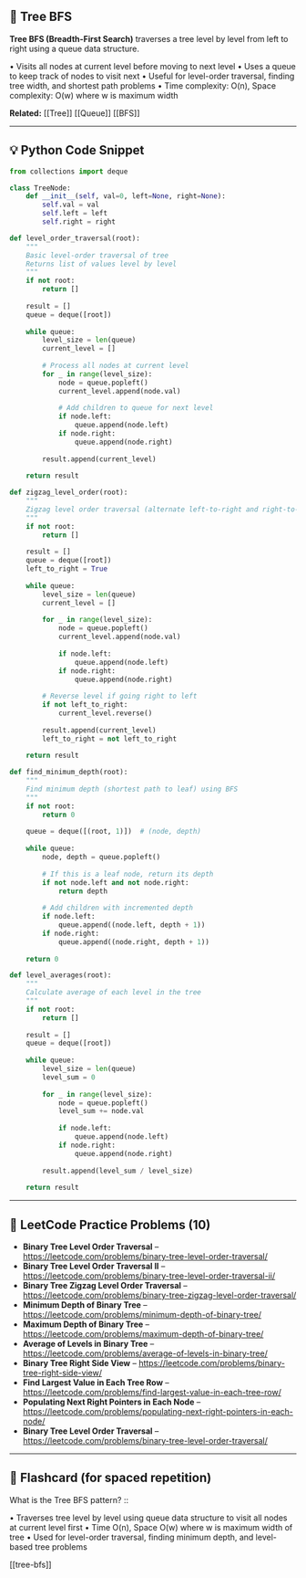 ## 🧠 Tree BFS

**Tree BFS (Breadth-First Search)** traverses a tree level by level from left to right using a queue data structure.

• Visits all nodes at current level before moving to next level
• Uses a queue to keep track of nodes to visit next
• Useful for level-order traversal, finding tree width, and shortest path problems
• Time complexity: O(n), Space complexity: O(w) where w is maximum width

**Related:** [[Tree]] [[Queue]] [[BFS]]

---

## 💡 Python Code Snippet

```python
from collections import deque

class TreeNode:
    def __init__(self, val=0, left=None, right=None):
        self.val = val
        self.left = left
        self.right = right

def level_order_traversal(root):
    """
    Basic level-order traversal of tree
    Returns list of values level by level
    """
    if not root:
        return []
    
    result = []
    queue = deque([root])
    
    while queue:
        level_size = len(queue)
        current_level = []
        
        # Process all nodes at current level
        for _ in range(level_size):
            node = queue.popleft()
            current_level.append(node.val)
            
            # Add children to queue for next level
            if node.left:
                queue.append(node.left)
            if node.right:
                queue.append(node.right)
        
        result.append(current_level)
    
    return result

def zigzag_level_order(root):
    """
    Zigzag level order traversal (alternate left-to-right and right-to-left)
    """
    if not root:
        return []
    
    result = []
    queue = deque([root])
    left_to_right = True
    
    while queue:
        level_size = len(queue)
        current_level = []
        
        for _ in range(level_size):
            node = queue.popleft()
            current_level.append(node.val)
            
            if node.left:
                queue.append(node.left)
            if node.right:
                queue.append(node.right)
        
        # Reverse level if going right to left
        if not left_to_right:
            current_level.reverse()
        
        result.append(current_level)
        left_to_right = not left_to_right
    
    return result

def find_minimum_depth(root):
    """
    Find minimum depth (shortest path to leaf) using BFS
    """
    if not root:
        return 0
    
    queue = deque([(root, 1)])  # (node, depth)
    
    while queue:
        node, depth = queue.popleft()
        
        # If this is a leaf node, return its depth
        if not node.left and not node.right:
            return depth
        
        # Add children with incremented depth
        if node.left:
            queue.append((node.left, depth + 1))
        if node.right:
            queue.append((node.right, depth + 1))
    
    return 0

def level_averages(root):
    """
    Calculate average of each level in the tree
    """
    if not root:
        return []
    
    result = []
    queue = deque([root])
    
    while queue:
        level_size = len(queue)
        level_sum = 0
        
        for _ in range(level_size):
            node = queue.popleft()
            level_sum += node.val
            
            if node.left:
                queue.append(node.left)
            if node.right:
                queue.append(node.right)
        
        result.append(level_sum / level_size)
    
    return result
```

---

## 🔗 LeetCode Practice Problems (10)

- **Binary Tree Level Order Traversal** – https://leetcode.com/problems/binary-tree-level-order-traversal/
- **Binary Tree Level Order Traversal II** – https://leetcode.com/problems/binary-tree-level-order-traversal-ii/
- **Binary Tree Zigzag Level Order Traversal** – https://leetcode.com/problems/binary-tree-zigzag-level-order-traversal/
- **Minimum Depth of Binary Tree** – https://leetcode.com/problems/minimum-depth-of-binary-tree/
- **Maximum Depth of Binary Tree** – https://leetcode.com/problems/maximum-depth-of-binary-tree/
- **Average of Levels in Binary Tree** – https://leetcode.com/problems/average-of-levels-in-binary-tree/
- **Binary Tree Right Side View** – https://leetcode.com/problems/binary-tree-right-side-view/
- **Find Largest Value in Each Tree Row** – https://leetcode.com/problems/find-largest-value-in-each-tree-row/
- **Populating Next Right Pointers in Each Node** – https://leetcode.com/problems/populating-next-right-pointers-in-each-node/
- **Binary Tree Level Order Traversal** – https://leetcode.com/problems/binary-tree-level-order-traversal/

---

## 🧠 Flashcard (for spaced repetition)

What is the Tree BFS pattern? ::

• Traverses tree level by level using queue data structure to visit all nodes at current level first
• Time O(n), Space O(w) where w is maximum width of tree
• Used for level-order traversal, finding minimum depth, and level-based tree problems

[[tree-bfs]] 